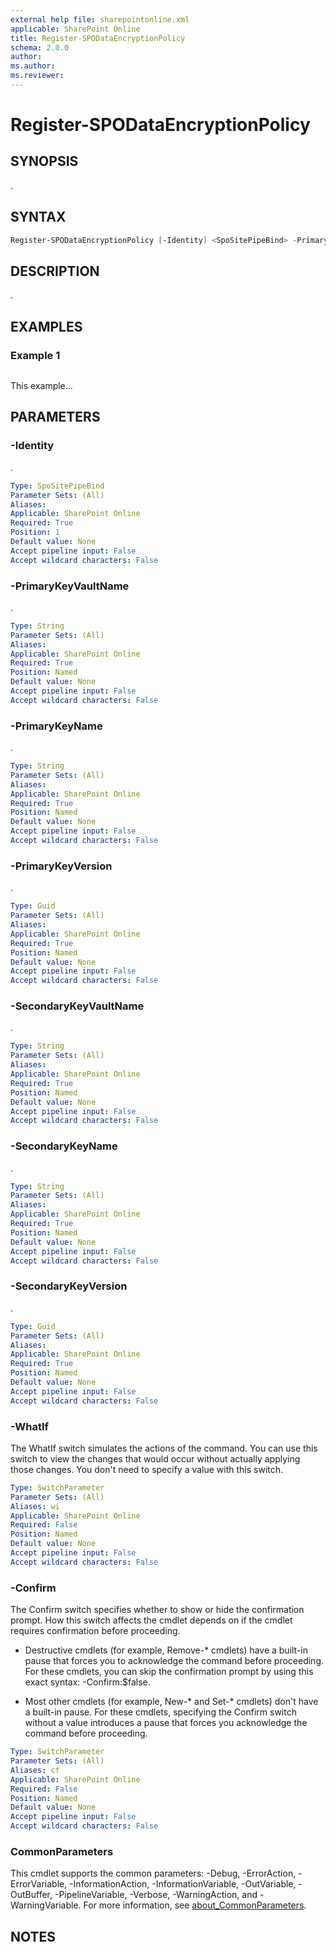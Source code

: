 ```yaml
---
external help file: sharepointonline.xml
applicable: SharePoint Online
title: Register-SPODataEncryptionPolicy
schema: 2.0.0
author: 
ms.author: 
ms.reviewer:
---
```


# Register-SPODataEncryptionPolicy

## SYNOPSIS

.

## SYNTAX

```powershell
Register-SPODataEncryptionPolicy [-Identity] <SpoSitePipeBind> -PrimaryKeyVaultName <string> -PrimaryKeyName <string> -PrimaryKeyVersion <guid> -SecondaryKeyVaultName <string>  -SecondaryKeyName <string> -SecondaryKeyVersion <guid> [-WhatIf] [-Confirm] [<CommonParameters>]
```

## DESCRIPTION

.

## EXAMPLES

### Example 1

```powershell

```

This example...

## PARAMETERS

### -Identity

.

```yaml
Type: SpoSitePipeBind
Parameter Sets: (All)
Aliases: 
Applicable: SharePoint Online
Required: True
Position: 1
Default value: None
Accept pipeline input: False
Accept wildcard characters: False
```

### -PrimaryKeyVaultName

.

```yaml
Type: String
Parameter Sets: (All)
Aliases: 
Applicable: SharePoint Online
Required: True
Position: Named
Default value: None
Accept pipeline input: False
Accept wildcard characters: False
```

### -PrimaryKeyName

.

```yaml
Type: String
Parameter Sets: (All)
Aliases: 
Applicable: SharePoint Online
Required: True
Position: Named
Default value: None
Accept pipeline input: False
Accept wildcard characters: False
```

### -PrimaryKeyVersion

.

```yaml
Type: Guid
Parameter Sets: (All)
Aliases: 
Applicable: SharePoint Online
Required: True
Position: Named
Default value: None
Accept pipeline input: False
Accept wildcard characters: False
```

### -SecondaryKeyVaultName

.

```yaml
Type: String
Parameter Sets: (All)
Aliases: 
Applicable: SharePoint Online
Required: True
Position: Named
Default value: None
Accept pipeline input: False
Accept wildcard characters: False
```

### -SecondaryKeyName

.

```yaml
Type: String
Parameter Sets: (All)
Aliases: 
Applicable: SharePoint Online
Required: True
Position: Named
Default value: None
Accept pipeline input: False
Accept wildcard characters: False
```

### -SecondaryKeyVersion

.

```yaml
Type: Guid
Parameter Sets: (All)
Aliases: 
Applicable: SharePoint Online
Required: True
Position: Named
Default value: None
Accept pipeline input: False
Accept wildcard characters: False
```


### -WhatIf

The WhatIf switch simulates the actions of the command. You can use this switch to view the changes that would occur without actually applying those changes. You don't need to specify a value with this switch.

```yaml
Type: SwitchParameter
Parameter Sets: (All)
Aliases: wi
Applicable: SharePoint Online
Required: False
Position: Named
Default value: None
Accept pipeline input: False
Accept wildcard characters: False
```

### -Confirm
The Confirm switch specifies whether to show or hide the confirmation prompt. How this switch affects the cmdlet depends on if the cmdlet requires confirmation before proceeding.

- Destructive cmdlets (for example, Remove-\* cmdlets) have a built-in pause that forces you to acknowledge the command before proceeding. For these cmdlets, you can skip the confirmation prompt by using this exact syntax: -Confirm:$false.

- Most other cmdlets (for example, New-\* and Set-\* cmdlets) don't have a built-in pause. For these cmdlets, specifying the Confirm switch without a value introduces a pause that forces you acknowledge the command before proceeding.

```yaml
Type: SwitchParameter
Parameter Sets: (All)
Aliases: cf
Applicable: SharePoint Online
Required: False
Position: Named
Default value: None
Accept pipeline input: False
Accept wildcard characters: False
```

### CommonParameters

This cmdlet supports the common parameters: -Debug, -ErrorAction, -ErrorVariable, -InformationAction, -InformationVariable, -OutVariable, -OutBuffer, -PipelineVariable, -Verbose, -WarningAction, and -WarningVariable. For more information, see [about_CommonParameters](https://go.microsoft.com/fwlink/p/?LinkID=113216).

## NOTES
